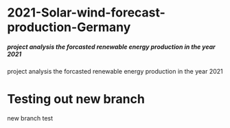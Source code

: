 # 2021-Solar-wind-forecast-production-Germany

##### project analysis the forcasted renewable energy production in the year 2021
project analysis the forcasted renewable energy production in the year 2021

# Testing out new branch 
new branch test 